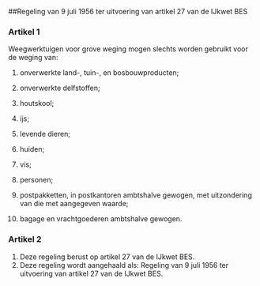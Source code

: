 <meta http-equiv='Content-Type' content='text/html; charset=utf-8' />

##Regeling van 9 juli 1956 ter uitvoering van artikel 27 van de IJkwet BES

### Artikel  1  

Weegwerktuigen voor grove weging mogen slechts worden gebruikt voor de weging van: 

1. onverwerkte land-, tuin-, en bosbouwproducten;  

2. onverwerkte delfstoffen;  

3. houtskool;  

4. ijs;  

5. levende dieren;  

6. huiden;  

7. vis;  

8. personen;  

9. postpakketten, in postkantoren ambtshalve gewogen, met uitzondering van die met aangegeven waarde;  

10. bagage en vrachtgoederen ambtshalve gewogen.   

### Artikel  2  

1.  Deze regeling berust op artikel 27 van de IJkwet BES.   
2.  Deze regeling wordt aangehaald als: Regeling van 9 juli 1956 ter uitvoering van artikel 27 van de IJkwet BES.  
